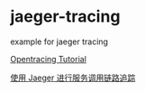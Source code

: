 # jaeger-tracing
example for jaeger tracing

[Opentracing Tutorial](https://github.com/yurishkuro/opentracing-tutorial)

[使用 Jaeger 进行服务调用链路追踪](https://www.zybuluo.com/kklinan/note/1418076)

